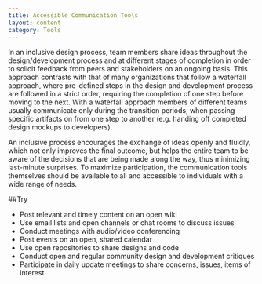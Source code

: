```yaml
---
title: Accessible Communication Tools
layout: content
category: Tools
---
```


In an inclusive design process, team members share ideas throughout the design/development process and at different stages of completion in order to solicit feedback from peers and stakeholders on an ongoing basis. This approach contrasts with that of many organizations that follow a waterfall approach, where pre-defined steps in the design and development process are followed in a strict order, requiring the completion of one step before moving to the next. With a waterfall approach members of different teams usually communicate only during the transition periods, when passing specific artifacts on from one step to another (e.g. handing off completed design mockups to developers).

An inclusive process encourages the exchange of ideas openly and fluidly, which not only improves the final outcome, but helps the entire team to be aware of the decisions that are being made along the way, thus minimizing last-minute surprises. To maximize participation, the communication tools themselves should be available to all and accessible to individuals with a wide range of needs.

##Try

* Post relevant and timely content on an open wiki
* Use email lists and open channels or chat rooms to discuss issues
* Conduct meetings with audio/video conferencing
* Post events on an open, shared calendar
* Use open repositories to share designs and code
* Conduct open and regular community design and development critiques
* Participate in daily update meetings to share concerns, issues, items of interest
